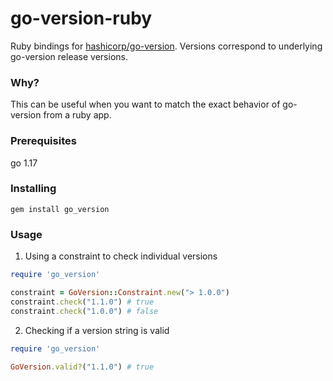 # go-version-ruby

Ruby bindings for [hashicorp/go-version](https://github.com/hashicorp/go-version). Versions correspond to underlying go-version release versions.

### Why?

This can be useful when you want to match the exact behavior of go-version from a ruby app.

### Prerequisites

go 1.17

### Installing

`gem install go_version`

### Usage

1. Using a constraint to check individual versions

```ruby
require 'go_version'

constraint = GoVersion::Constraint.new("> 1.0.0")
constraint.check("1.1.0") # true
constraint.check("1.0.0") # false
```

2. Checking if a version string is valid

```ruby
require 'go_version'

GoVersion.valid?("1.1.0") # true
```
